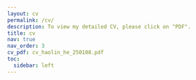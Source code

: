 ```yaml
---
layout: cv
permalink: /cv/
description: To view my detailed CV, please click on "PDF".
title: cv
nav: true
nav_order: 3
cv_pdf: cv_haolin_he_250108.pdf
toc:
  sidebar: left
---
```

